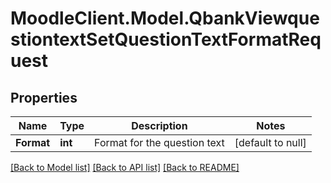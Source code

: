 # MoodleClient.Model.QbankViewquestiontextSetQuestionTextFormatRequest

## Properties

Name | Type | Description | Notes
------------ | ------------- | ------------- | -------------
**Format** | **int** | Format for the question text | [default to null]

[[Back to Model list]](../README.md#documentation-for-models) [[Back to API list]](../README.md#documentation-for-api-endpoints) [[Back to README]](../README.md)

